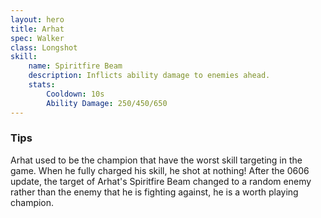 ```yaml
---
layout: hero
title: Arhat
spec: Walker
class: Longshot
skill:
    name: Spiritfire Beam
    description: Inflicts ability damage to enemies ahead.
    stats:
        Cooldown: 10s
        Ability Damage: 250/450/650
---
```

### Tips
Arhat used to be the champion that have the worst skill targeting in the game. When he fully charged his skill, he shot at nothing! After the 0606 update, the target of Arhat's Spiritfire Beam changed to a random enemy rather than the enemy that he is fighting against, he is a worth playing champion.